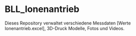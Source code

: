 # BLL_Ionenantrieb

Dieses Repository verwaltet verschiedene Messdaten [Werte Ionenantrieb.excel], 3D-Druck Modelle, Fotos und Videos.
